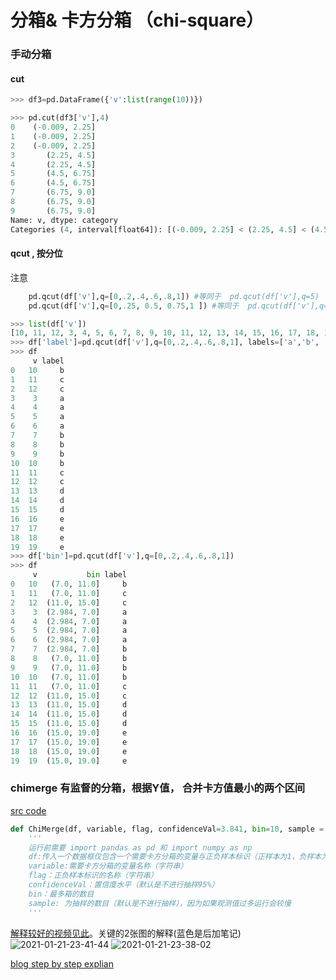 # 分箱& 卡方分箱 （chi-square）

###  手动分箱

#### cut 
``` python
>>> df3=pd.DataFrame({'v':list(range(10))})

>>> pd.cut(df3['v'],4)
0    (-0.009, 2.25]
1    (-0.009, 2.25]
2    (-0.009, 2.25]
3       (2.25, 4.5]
4       (2.25, 4.5]
5       (4.5, 6.75]
6       (4.5, 6.75]
7       (6.75, 9.0]
8       (6.75, 9.0]
9       (6.75, 9.0]
Name: v, dtype: category
Categories (4, interval[float64]): [(-0.009, 2.25] < (2.25, 4.5] < (4.5, 6.75] < (6.75, 9.0]]
```

#### qcut , 按分位
注意 

```python
    pd.qcut(df['v'],q=[0,.2,.4,.6,.8,1]) #等同于  pd.qcut(df['v'],q=5)
    pd.qcut(df['v'],q=[0,.25, 0.5, 0.75,1 ]) #等同于  pd.qcut(df['v'],q=4)
```

```python
>>> list(df['v'])
[10, 11, 12, 3, 4, 5, 6, 7, 8, 9, 10, 11, 12, 13, 14, 15, 16, 17, 18, 19]
>>> df['label']=pd.qcut(df['v'],q=[0,.2,.4,.6,.8,1], labels=['a','b', 'c', 'd', 'e'])
>>> df
     v label
0   10     b
1   11     c
2   12     c
3    3     a
4    4     a
5    5     a
6    6     a
7    7     b
8    8     b
9    9     b
10  10     b
11  11     c
12  12     c
13  13     d
14  14     d
15  15     d
16  16     e
17  17     e
18  18     e
19  19     e
>>> df['bin']=pd.qcut(df['v'],q=[0,.2,.4,.6,.8,1])
>>> df
     v           bin label
0   10   (7.0, 11.0]     b
1   11   (7.0, 11.0]     c
2   12  (11.0, 15.0]     c
3    3  (2.984, 7.0]     a
4    4  (2.984, 7.0]     a
5    5  (2.984, 7.0]     a
6    6  (2.984, 7.0]     a
7    7  (2.984, 7.0]     b
8    8   (7.0, 11.0]     b
9    9   (7.0, 11.0]     b
10  10   (7.0, 11.0]     b
11  11   (7.0, 11.0]     c
12  12  (11.0, 15.0]     c
13  13  (11.0, 15.0]     d
14  14  (11.0, 15.0]     d
15  15  (11.0, 15.0]     d
16  16  (15.0, 19.0]     e
17  17  (15.0, 19.0]     e
18  18  (15.0, 19.0]     e
19  19  (15.0, 19.0]     e
```

### chimerge 有监督的分箱，根据Y值， 合并卡方值最小的两个区间

[src code ](https://github.com/tatsumiw/ChiMerge/blob/master/ChiMerge.py)
```python
def ChiMerge(df, variable, flag, confidenceVal=3.841, bin=10, sample = None):  
	'''
    运行前需要 import pandas as pd 和 import numpy as np
    df:传入一个数据框仅包含一个需要卡方分箱的变量与正负样本标识（正样本为1，负样本为0）
    variable:需要卡方分箱的变量名称（字符串）
    flag：正负样本标识的名称（字符串）
    confidenceVal：置信度水平（默认是不进行抽样95%）
    bin：最多箱的数目
    sample: 为抽样的数目（默认是不进行抽样），因为如果观测值过多运行会较慢
    '''	
```
[解释较好的视频见此](https://www.youtube.com/watch?v=SgCsHRUK9eA)。关键的2张图的解释(蓝色是后加笔记)
![2021-01-21-23-41-44](http://img.no1token.com/2021-01-21-23-41-44.png)
![2021-01-21-23-38-02](http://img.no1token.com/2021-01-21-23-38-02.png)

[blog step by step explian ](https://medium.com/@nithin_rajan/data-discretization-using-chimerge-55c8ade3cfda#:~:text=%CF%872%20is%20a%20statistical%20measure,discrete%20attributes%20are%20statistically%20independent.&text=If%20%CF%872%20test%20concludes%20that%20they%20are%20not%20independent%2C%20i.e.,two%20intervals%20should%20remain%20separate.)